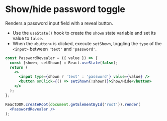 # Show/hide password toggle

Renders a password input field with a reveal button.

* Use the `useState()` hook to create the `shown` state variable and set its value to `false`.
* When the `<button>` is clicked, execute `setShown`, toggling the `type` of the `<input>` between `'text'` and `'password'`.

```jsx
const PasswordRevealer = ({ value }) => {
  const [shown, setShown] = React.useState(false);
  return (
    <>
      <input type={shown ? 'text' : 'password'} value={value} />
      <button onClick={() => setShown(!shown)}>Show/Hide</button>
    </>
  );
};
```

```jsx
ReactDOM.createRoot(document.getElementById('root')).render(
  <PasswordRevealer />
);
```
